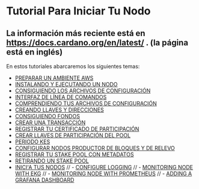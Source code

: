 # Tutorial Para Iniciar Tu Nodo

## La información más reciente está en https://docs.cardano.org/en/latest/ . (la página está en inglés)

En estos tutoriales abarcaremos los siguientes temas:

- [PREPARAR UN AMBIENTE AWS](AWS.md)
- [INSTALANDO Y EJECUTANDO UN NODO](instalar.md)
- [CONSIGUIENDO LOS ARCHIVOS DE CONFIGURACIÓN](obtener_archivos_json.md)
- [INTERFAZ DE LÍNEA DE COMANDOS](cli.md)
- [COMPRENDIENDO TUS ARCHIVOS DE CONFIGURACIÓN](comprender_archivos_json.md)
- [CREANDO LLAVES Y DIRECCIONES](llaves_y_direcciones.md)
- [CONSIGUIENDO FONDOS](grifo.md)
- [CREAR UNA TRANSACCIÓN](transacción.md)
- [REGISTRAR TU CERTIFICADO DE PARTICIPACIÓN](registrar_certificado.md)
- [CREAR LLAVES DE PARTICIPACIÓN DEL POOL](llaves_pool.md)
- [PERIODO KES](periodo_KES.md)
- [CONFIGURAR NODOS PRODUCTOR DE BLOQUES Y DE RELEVO](configurar_nodos.md)
- [REGISTRAR TU STAKE POOL CON METADATOS](registrar_pool_pledge.md)
- [RETIRANDO UN STAKE POOL](retirar_pool.md)
- [INICI'A TUS NODOS](nodos_final.md)
// - [CONFIGURE LOGGING](091_logging.md)
// - [MONITORING NODE WITH EKG](092_ekg.md)
// - [MONITORING NODE WITH PROMETHEUS](093_prometheus.md)
// - [ADDING A GRAFANA DASHBOARD](094_grafana.md)
